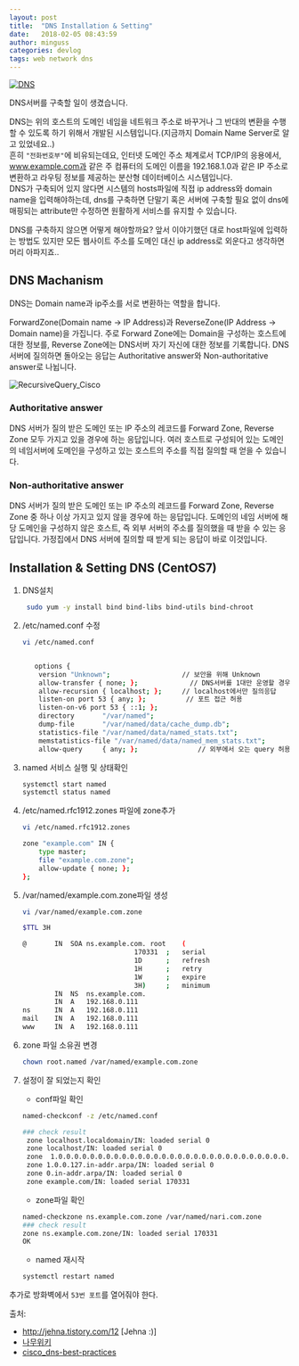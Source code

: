 ```yaml
---
layout: post
title:  "DNS Installation & Setting"
date:   2018-02-05 08:43:59
author: minguss
categories: devlog
tags: web network dns
---
```


[![DNS](http://img.youtube.com/vi/2ZUxoi7YNgs/0.jpg)](https://youtu.be/2ZUxoi7YNgs)



DNS서버를 구축할 일이 생겼습니다.  

DNS는 위의 호스트의 도메인 네임을 네트워크 주소로 바꾸거나 그 반대의 변환을 수행할 수 있도록 하기 위해서 개발된 시스템입니다.(지금까지 Domain Name Server로 알고 있었네요..)  
흔히 `"전화번호부"`에 비유되는데요, 인터넷 도메인 주소 체계로서 TCP/IP의 응용에서, www.example.com과 같은 주 컴퓨터의 도메인 이름을 192.168.1.0과 같은 IP 주소로 변환하고 라우팅 정보를 제공하는 분산형 데이터베이스 시스템입니다.  
DNS가 구축되어 있지 않다면 시스템의 hosts파일에 직접 ip address와 domain name을 입력해야하는데, dns를 구축하면 단말기 혹은 서버에 구축할 필요 없이 dns에 매핑되는 attribute만 수정하면 원활하게 서비스를 유지할 수 있습니다.  

DNS를 구축하지 않으면 어떻게 해야할까요? 앞서 이야기했던 대로 host파일에 입력하는 방법도 있지만 모든 웹사이트 주소를 도메인 대신 ip address로 외운다고 생각하면 머리 아파지죠..  

## DNS Machanism 
DNS는 Domain name과 ip주소를 서로 변환하는 역할을 합니다.  

ForwardZone(Domain name -> IP Address)과 ReverseZone(IP Address -> Domain name)을 가집니다. 주로 Forward Zone에는 Domain을 구성하는 호스트에 대한 정보를, Reverse Zone에는 DNS서버 자기 자신에 대한 정보를 기록합니다. DNS서버에 질의하면 돌아오는 응답는 Authoritative answer와 Non-authoritative answer로 나뉩니다.  

![RecursiveQuery_Cisco](https://www.cisco.com/c/dam/en_us/about/security/images/csc_child_pages/recursive-query.gif)

### Authoritative answer
DNS 서버가 질의 받은 도메인 또는 IP 주소의 레코드를 Forward Zone, Reverse Zone 모두 가지고 있을 경우에 하는 응답입니다. 여러 호스트로 구성되어 있는 도메인의 네임서버에 도메인을 구성하고 있는 호스트의 주소를 직접 질의할 때 얻을 수 있습니다.

### Non-authoritative answer
DNS 서버가 질의 받은 도메인 또는 IP 주소의 레코드를 Forward Zone, Reverse Zone 중 하나 이상 가지고 있지 않을 경우에 하는 응답입니다. 도메인의 네임 서버에 해당 도메인을 구성하지 않은 호스트, 즉 외부 서버의 주소를 질의했을 때 받을 수 있는 응답입니다. 
가정집에서 DNS 서버에 질의할 때 받게 되는 응답이 바로 이것입니다.  

## Installation & Setting DNS (CentOS7)

1. DNS설치  
    ``` bash
     sudo yum -y install bind bind-libs bind-utils bind-chroot 
    ```  

2. /etc/named.conf 수정  
    ``` bash
    vi /etc/named.conf


       options {
        version "Unknown";                  // 보안을 위해 Unknown
        allow-transfer { none; };             // DNS서버를 1대만 운영할 경우 none
        allow-recursion { localhost; };     // localhost에서만 질의응답
        listen-on port 53 { any; };          // 포트 접근 허용
        listen-on-v6 port 53 { ::1; };
        directory       "/var/named";
        dump-file       "/var/named/data/cache_dump.db";
        statistics-file "/var/named/data/named_stats.txt";
        memstatistics-file "/var/named/data/named_mem_stats.txt";
        allow-query     { any; };               // 외부에서 오는 query 허용
    ```  

3. named 서비스 실행 및 상태확인  
    ``` bash
    systemctl start named
    systemctl status named
    ```  

4. /etc/named.rfc1912.zones 파일에 zone추가  
    ``` bash
    vi /etc/named.rfc1912.zones

    zone "example.com" IN {
        type master;
        file "example.com.zone";
        allow-update { none; };
    };
    ```  

5. /var/named/example.com.zone파일 생성  
    ``` bash
    vi /var/named/example.com.zone

    $TTL 3H

    @		IN	SOA	ns.example.com.	root	(
                                170331	;	serial
                                1D		;	refresh
                                1H		;	retry                              
                                1W		;	expire                            
                                3H)		;	minimum
            IN	NS	ns.example.com.
            IN	A	192.168.0.111
    ns		IN	A	192.168.0.111
    mail	IN	A	192.168.0.111
    www		IN	A	192.168.0.111 
    ```  

6. zone 파일 소유권 변경  
    ``` bash
    chown root.named /var/named/example.com.zone
    ```  

7. 설정이 잘 되었는지 확인  
    - conf파일 확인  

    ``` bash
    named-checkconf -z /etc/named.conf

    ### check result
     zone localhost.localdomain/IN: loaded serial 0
     zone localhost/IN: loaded serial 0
     zone  1.0.0.0.0.0.0.0.0.0.0.0.0.0.0.0.0.0.0.0.0.0.0.0.0.0.0.0.0.0.0.0.ip6.arpa/IN: loaded serial 0
     zone 1.0.0.127.in-addr.arpa/IN: loaded serial 0
     zone 0.in-addr.arpa/IN: loaded serial 0
     zone example.com/IN: loaded serial 170331
    ```

    - zone파일 확인  

    ``` bash
    named-checkzone ns.example.com.zone /var/named/nari.com.zone
    ### check result
    zone ns.example.com.zone/IN: loaded serial 170331
    OK
    ```  

    - named 재시작  

    ``` bash
    systemctl restart named
    ```

추가로 방화벽에서 `53번 포트`를 열어줘야 한다.


출처: 
- http://jehna.tistory.com/12 [Jehna :)]  
- [나무위키](https://namu.wiki/w/DNS)
- [cisco_dns-best-practices](https://www.cisco.com/c/en/us/about/security-center/dns-best-practices.html)